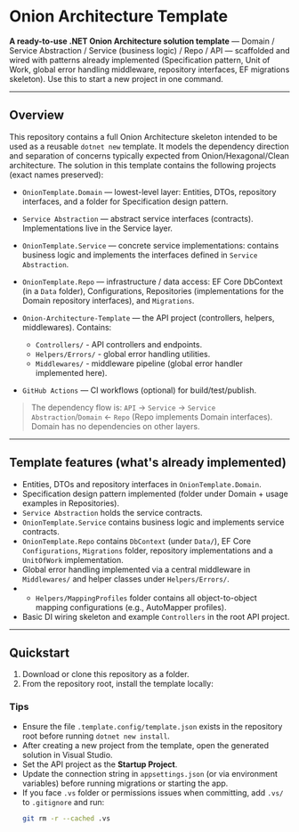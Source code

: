 # Onion Architecture Template

**A ready-to-use .NET Onion Architecture solution template** — Domain / Service Abstraction / Service (business logic) / Repo / API — scaffolded and wired with patterns already implemented (Specification pattern, Unit of Work, global error handling middleware, repository interfaces, EF migrations skeleton). Use this to start a new project in one command.

---


## Overview

This repository contains a full Onion Architecture skeleton intended to be used as a reusable `dotnet new` template. It models the dependency direction and separation of concerns typically expected from Onion/Hexagonal/Clean architecture. The solution in this template contains the following projects (exact names preserved):

* `OnionTemplate.Domain` — lowest-level layer: Entities, DTOs, repository interfaces, and a folder for Specification design pattern.
* `Service Abstraction` — abstract service interfaces (contracts). Implementations live in the Service layer.
* `OnionTemplate.Service` — concrete service implementations: contains business logic and implements the interfaces defined in `Service Abstraction`.
* `OnionTemplate.Repo` — infrastructure / data access: EF Core DbContext (in a `Data` folder), Configurations, Repositories (implementations for the Domain repository interfaces), and `Migrations`.
* `Onion-Architecture-Template` — the API project (controllers, helpers, middlewares). Contains:

  * `Controllers/` - API controllers and endpoints.
  * `Helpers/Errors/` - global error handling utilities.
  * `Middlewares/` - middleware pipeline (global error handler implemented here).
* `GitHub Actions` — CI workflows (optional) for build/test/publish.

> The dependency flow is: `API` → `Service` → `Service Abstraction`/`Domain` ← `Repo` (Repo implements Domain interfaces). Domain has no dependencies on other layers.

---

## Template features (what's already implemented)

* Entities, DTOs and repository interfaces in `OnionTemplate.Domain`.
* Specification design pattern implemented (folder under Domain + usage examples in Repositories).
* `Service Abstraction` holds the service contracts.
* `OnionTemplate.Service` contains business logic and implements service contracts.
* `OnionTemplate.Repo` contains `DbContext` (under `Data/`), EF Core `Configurations`, `Migrations` folder, repository implementations and a `UnitOfWork` implementation.
* Global error handling implemented via a central middleware in `Middlewares/` and helper classes under `Helpers/Errors/`.
* * `Helpers/MappingProfiles` folder contains all object-to-object mapping configurations (e.g., AutoMapper profiles).
* Basic DI wiring skeleton and example `Controllers` in the root API project.

---

## Quickstart

1. Download or clone this repository as a folder.
2. From the repository root, install the template locally:

### Tips

- Ensure the file `.template.config/template.json` exists in the repository root before running `dotnet new install`.
- After creating a new project from the template, open the generated solution in Visual Studio.
- Set the API project as the **Startup Project**.
- Update the connection string in `appsettings.json` (or via environment variables) before running migrations or starting the app.
- If you face `.vs` folder or permissions issues when committing, add `.vs/` to `.gitignore` and run:  
  ```bash
  git rm -r --cached .vs










